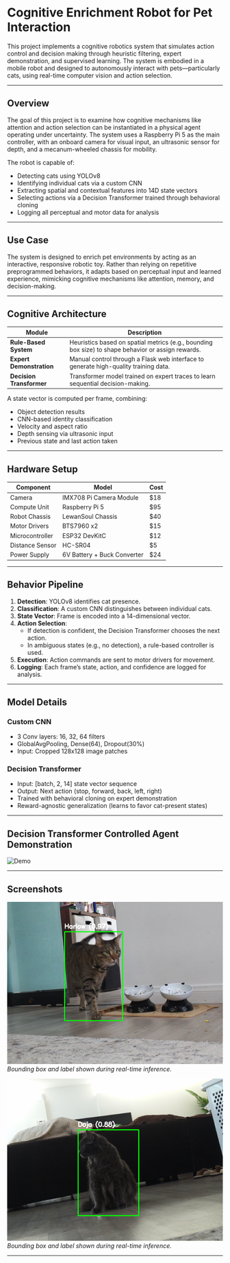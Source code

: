 # Cognitive Enrichment Robot for Pet Interaction

This project implements a cognitive robotics system that simulates action control and decision making through heuristic filtering, expert demonstration, and supervised learning. The system is embodied in a mobile robot and designed to autonomously interact with pets—particularly cats, using real-time computer vision and action selection.

---

## Overview

The goal of this project is to examine how cognitive mechanisms like attention and action selection can be instantiated in a physical agent operating under uncertainty. The system uses a Raspberry Pi 5 as the main controller, with an onboard camera for visual input, an ultrasonic sensor for depth, and a mecanum-wheeled chassis for mobility.

The robot is capable of:
- Detecting cats using YOLOv8
- Identifying individual cats via a custom CNN
- Extracting spatial and contextual features into 14D state vectors
- Selecting actions via a Decision Transformer trained through behavioral cloning
- Logging all perceptual and motor data for analysis

---

## Use Case

The system is designed to enrich pet environments by acting as an interactive, responsive robotic toy. Rather than relying on repetitive preprogrammed behaviors, it adapts based on perceptual input and learned experience, mimicking cognitive mechanisms like attention, memory, and decision-making.

---

## Cognitive Architecture

| Module               | Description |
|----------------------|-------------|
| **Rule-Based System** | Heuristics based on spatial metrics (e.g., bounding box size) to shape behavior or assign rewards. |
| **Expert Demonstration** | Manual control through a Flask web interface to generate high-quality training data. |
| **Decision Transformer** | Transformer model trained on expert traces to learn sequential decision-making. |

A state vector is computed per frame, combining:
- Object detection results
- CNN-based identity classification
- Velocity and aspect ratio
- Depth sensing via ultrasonic input
- Previous state and last action taken

---

## Hardware Setup

| Component           | Model                      | Cost |
|--------------------|----------------------------|------|
| Camera             | IMX708 Pi Camera Module    | $18  |
| Compute Unit       | Raspberry Pi 5             | $95  |
| Robot Chassis      | LewanSoul Chassis          | $40  |
| Motor Drivers      | BTS7960 x2                 | $15  |
| Microcontroller    | ESP32 DevKitC              | $12  |
| Distance Sensor    | HC-SR04                    | $5   |
| Power Supply       | 6V Battery + Buck Converter| $24  |

---

## Behavior Pipeline

1. **Detection**: YOLOv8 identifies cat presence.
2. **Classification**: A custom CNN distinguishes between individual cats.
3. **State Vector**: Frame is encoded into a 14-dimensional vector.
4. **Action Selection**:
    - If detection is confident, the Decision Transformer chooses the next action.
    - In ambiguous states (e.g., no detection), a rule-based controller is used.
5. **Execution**: Action commands are sent to motor drivers for movement.
6. **Logging**: Each frame’s state, action, and confidence are logged for analysis.

---

## Model Details

### Custom CNN
- 3 Conv layers: 16, 32, 64 filters
- GlobalAvgPooling, Dense(64), Dropout(30%)
- Input: Cropped 128x128 image patches

### Decision Transformer
- Input: [batch, 2, 14] state vector sequence
- Output: Next action (stop, forward, back, left, right)
- Trained with behavioral cloning on expert demonstration
- Reward-agnostic generalization (learns to favor cat-present states)

---

## Decision Transformer Controlled Agent Demonstration

![Demo](demo/decision_transformer_demo.gif)

---

## Screenshots


![Frame Detection](demo/Live%20Detection_screenshot_11.07.2025.png)
_Bounding box and label shown during real-time inference._


![Frame Detection](demo/Live%20Detection_screenshot_12.07.2025.png)
_Bounding box and label shown during real-time inference._

---



